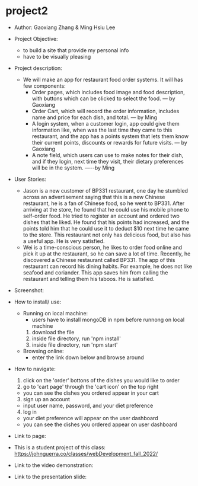 # project2
* Author: Gaoxiang Zhang & Ming Hsiu Lee

* Project Objective:
  * to build a site that provide my personal info
  * have to be visually pleasing
* Project description:
  * We will make an app for restaurant food order systems. It will has few components:
    * Order pages, which includes food image and food description, with buttons which can be clicked to select the food. — by  Gaoxiang
    * Order Cart, which will record the order information, includes name and price for each dish, and total. — by Ming
    * A login system, when a customer login, app could give them information like, when was the last time they came to this restaurant, and  the app has a points system that lets them know their current points, discounts or rewards for future visits. — by Gaoxiang
    * A note field, which users can use to make notes for their dish, and if they login, next time they visit, their dietary preferences will be in the system.  —--by Ming
    
* User Stories:
  * Jason is a new customer of BP331 restaurant, one day he stumbled across an advertisement saying that this is a new Chinese restaurant, he is a fan of Chinese food, so he went to BP331. After arriving at the store, he found that he could use his mobile phone to self-order food. He tried to register an account and ordered two dishes that he liked. He found that his points had increased, and the points told him that he could use it to deduct $10 next time he came to the store. This restaurant not only has delicious food, but also has a useful app. He is very satisfied.
  * Wei is a time-conscious person, he likes to order food online and pick it up at the restaurant, so he can save a lot of time. Recently, he discovered a Chinese restaurant called BP331. The app of this restaurant can record his dining habits. For example, he does not like seafood and coriander. This app saves him from calling the restaurant and telling them his taboos. He is satisfied.
  
* Screenshot:
* How to install/ use:
  * Running on local machine:
    * users have to install mongoDB in npm before runnong on local machine
    1. download the file
    2. inside file directory, run 'npm install'
    3. inside file directory, run 'npm start'
  * Browsing online:
    * enter the link down below and browse around
* How to navigate:
  1. click on the 'order' bottons of the dishes you would like to order
  2. go to 'cart page' through the 'cart icon' on the top right
    * you can see the dishes you ordered appear in your cart
  3. sign up an account
    * input user name, password, and your diet preference
  4. log in
    * your diet preference will appear on the user dashboard
    * you can see the dishes you ordered appear on user dashboard
* Link to page: 
* This is a student project of this class: https://johnguerra.co/classes/webDevelopment_fall_2022/
* Link to the video demonstration: 
* Link to the presentation slide: 
